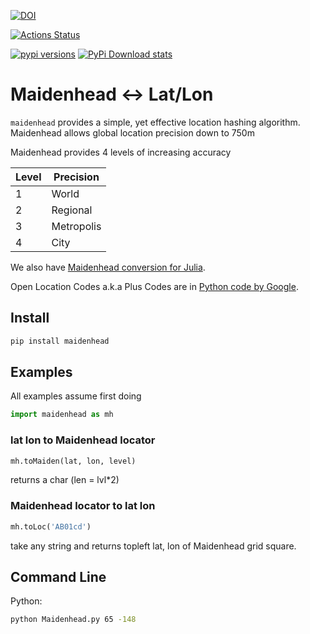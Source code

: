 [![DOI](https://zenodo.org/badge/132653071.svg)](https://zenodo.org/badge/latestdoi/132653071)

[![Actions Status](https://github.com/space-physics/maidenhead/workflows/ci/badge.svg)](https://github.com/space-physics/maidenhead/actions)


[![pypi versions](https://img.shields.io/pypi/pyversions/maidenhead.svg)](https://pypi.python.org/pypi/maidenhead)
[![PyPi Download stats](http://pepy.tech/badge/maidenhead)](http://pepy.tech/project/maidenhead)

# Maidenhead &lt;-&gt; Lat/Lon

`maidenhead` provides a simple, yet effective location hashing
algorithm. Maidenhead allows global location precision down to 750m

Maidenhead provides 4 levels of increasing accuracy

  Level |  Precision
--------|------------
  1     |  World
  2     |  Regional
  3     |  Metropolis
  4     |  City

We also have [Maidenhead conversion for Julia](https://github.com/scivision/maidenhead-julia).


Open Location Codes a.k.a Plus Codes are in
[Python code by Google](https://github.com/google/open-location-code/tree/master/python).

## Install
```sh
pip install maidenhead
```

## Examples
All examples assume first doing
```python
import maidenhead as mh
```

### lat lon to Maidenhead locator
```python
mh.toMaiden(lat, lon, level)
```
returns a char (len = lvl*2)

### Maidenhead locator to lat lon
```python
mh.toLoc('AB01cd')
```
take any string and returns topleft lat, lon of Maidenhead grid square.

## Command Line

Python:
```sh
python Maidenhead.py 65 -148
```
